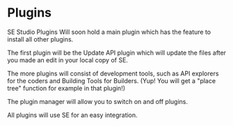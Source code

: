 Plugins
=======

SE Studio Plugins
Will soon hold a main plugin which has the feature to install all other plugins.

The first plugin will be the Update API plugin which will update the files after you made an edit in your local copy of SE.

The more plugins will consist of development tools, such as API explorers for the coders and Building Tools for Builders. (Yup! You will get a "place tree" function for example in that plugin!)

The plugin manager will allow you to switch on and off plugins.

All plugins will use SE for an easy integration.
